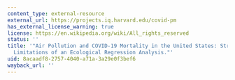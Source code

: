 ```yaml
---
content_type: external-resource
external_url: https://projects.iq.harvard.edu/covid-pm
has_external_license_warning: true
license: https://en.wikipedia.org/wiki/All_rights_reserved
status: ''
title: '"Air Pollution and COVID-19 Mortality in the United States: Strengths and
  Limitations of an Ecological Regression Analysis."'
uid: 8acaadf8-2757-4040-a71a-3a29e0f3bef6
wayback_url: ''
---
```


